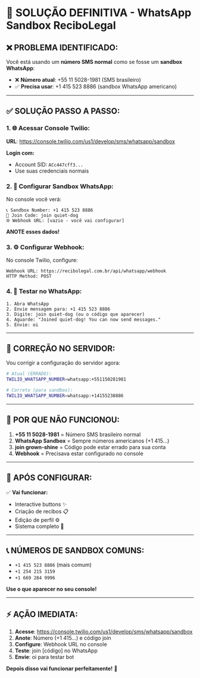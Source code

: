 # 🎯 SOLUÇÃO DEFINITIVA - WhatsApp Sandbox ReciboLegal

## ❌ **PROBLEMA IDENTIFICADO:**

Você está usando um **número SMS normal** como se fosse um **sandbox WhatsApp**:

- ❌ **Número atual**: +55 11 5028-1981 (SMS brasileiro)
- ✅ **Precisa usar**: +1 415 523 8886 (sandbox WhatsApp americano)

---

## ✅ **SOLUÇÃO PASSO A PASSO:**

### **1. 🌐 Acessar Console Twilio:**

**URL**: https://console.twilio.com/us1/develop/sms/whatsapp/sandbox

**Login com:**
- Account SID: `ACc447cff3...`
- Use suas credenciais normais

### **2. 📱 Configurar Sandbox WhatsApp:**

No console você verá:

```
📞 Sandbox Number: +1 415 523 8886
🔑 Join Code: join quiet-dog
🌐 Webhook URL: [vazio - você vai configurar]
```

**ANOTE esses dados!**

### **3. ⚙️ Configurar Webhook:**

No console Twilio, configure:
```
Webhook URL: https://recibolegal.com.br/api/whatsapp/webhook
HTTP Method: POST
```

### **4. 📱 Testar no WhatsApp:**

```
1. Abra WhatsApp
2. Envie mensagem para: +1 415 523 8886
3. Digite: join quiet-dog (ou o código que aparecer)
4. Aguarde: "Joined quiet-dog! You can now send messages."
5. Envie: oi
```

---

## 🔧 **CORREÇÃO NO SERVIDOR:**

Vou corrigir a configuração do servidor agora:

```bash
# Atual (ERRADO):
TWILIO_WHATSAPP_NUMBER=whatsapp:+551150281981

# Correto (para sandbox):
TWILIO_WHATSAPP_NUMBER=whatsapp:+14155238886
```

---

## 🚨 **POR QUE NÃO FUNCIONOU:**

1. **+55 11 5028-1981** = Número SMS brasileiro normal
2. **WhatsApp Sandbox** = Sempre números americanos (+1 415...)
3. **join grown-shine** = Código pode estar errado para sua conta
4. **Webhook** = Precisava estar configurado no console

---

## 🎯 **APÓS CONFIGURAR:**

✅ **Vai funcionar:**
- Interactive buttons ✨
- Criação de recibos 📋
- Edição de perfil ⚙️
- Sistema completo 🚀

---

## 📞 **NÚMEROS DE SANDBOX COMUNS:**

- `+1 415 523 8886` (mais comum)
- `+1 254 215 3159` 
- `+1 669 284 9996`

**Use o que aparecer no seu console!**

---

## ⚡ **AÇÃO IMEDIATA:**

1. **Acesse**: https://console.twilio.com/us1/develop/sms/whatsapp/sandbox
2. **Anote**: Número (+1 415...) e código join
3. **Configure**: Webhook URL no console
4. **Teste**: join [código] no WhatsApp
5. **Envie**: oi para testar bot

**Depois disso vai funcionar perfeitamente!** 🎉
